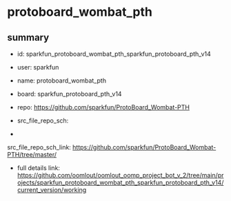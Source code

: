 # protoboard_wombat_pth
 
## summary 
* id: sparkfun_protoboard_wombat_pth_sparkfun_protoboard_pth_v14
* user: sparkfun
* name: protoboard_wombat_pth
* board: sparkfun_protoboard_pth_v14
* repo: https://github.com/sparkfun/ProtoBoard_Wombat-PTH



* src_file_repo_sch: 
*
 src_file_repo_sch_link: https://github.com/sparkfun/ProtoBoard_Wombat-PTH/tree/master/
* full details link: https://github.com/oomlout/oomlout_oomp_project_bot_v_2/tree/main/projects/sparkfun_protoboard_wombat_pth_sparkfun_protoboard_pth_v14/current_version/working  






